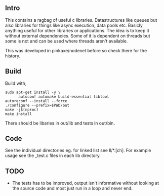 
## Intro

This contains a ragbag of useful c libraries. Datastructures like queues but
also libraries for things like async execution, data pools etc. Basicly anything
useful for other libraries or applications. The idea is to keep it without
external dependencies. Some of it is dependent on threads but some is not and
can be used where threads aren't available.

This was developed in pinkaxe/nodenet before so check there for the history.

## Build

Build with,

    sudo apt-get install -y \
          autoconf automake build-essential libtool
    autoreconf --install --force
    ./configure --prefix=$PWD/out
    make -j$(nproc)
    make install

There should be libaries in out/lib and tests in out/bin.

## Code

See the individual directories eg. for linked list see ll/*.[ch]. For example
usage see the _test.c files in each lib directory.


## TODO

- The tests has to be improved, output isn't informative without looking at the
source code and most just run in a loop and never end.
